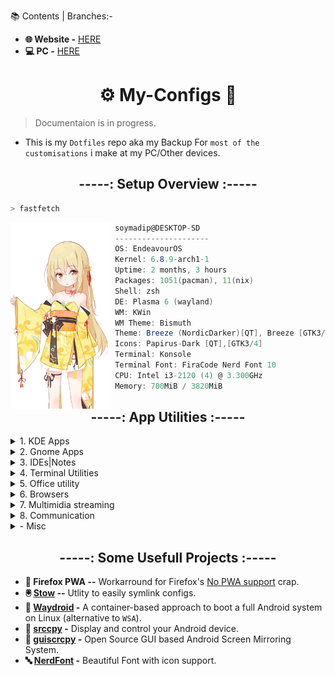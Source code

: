  <!-- <h1 align="center"> ⚠️ Work in progress ⚠️</h1> -->

📚 Contents | Branches:-

- **🌐 Website  -** [HERE][1]
- **💻 PC  -** [HERE](#%EF%B8%8F-my-configs--)
<!-- - **🗜 Home Server  -** [HERE]() -->

<h1 align="center">⚙️ My-Configs 🔧 </h1>

>    Documentaion is in progress.
- This is my `Dotfiles` repo aka my Backup For `most of the customisations` i make at my PC/Other devices.


 <h2 align="center">-----: Setup Overview :-----</h2>

```zsh
> fastfetch
```
<img align="left" src="./Assets/neofetch.webp" width="160px"/>

```csharp
 soymadip@DESKTOP-SD 
 ---------------------
 OS: EndeavourOS 
 Kernel: 6.8.9-arch1-1 
 Uptime: 2 months, 3 hours 
 Packages: 1051(pacman), 11(nix)
 Shell: zsh 
 DE: Plasma 6 (wayland)
 WM: KWin
 WM Theme: Bismuth
 Theme: Breeze (NordicDarker)[QT], Breeze [GTK3/4] 
 Icons: Papirus-Dark [QT],[GTK3/4] 
 Terminal: Konsole 
 Terminal Font: FiraCode Nerd Font 10 
 CPU: Intel i3-2120 (4) @ 3.300GHz 
 Memory: 700MiB / 3820MiB 
```



 <h2 align="center">-----: App Utilities :-----</h2>


<details>
  <summary>1. KDE Apps</summary>

- **📁 Dolphin --**                                    KDE *File Manager*.
- **📟 Konsole --**                                    KDE *Terminal* App.
- **🐚 [zsh][3] --**                                   Terminal Shell
- **📄 Okular --**                                     KDE Document Viewer.
- **📳 KDE Connect --**                                Control your PC from your Android.
</details>

<details>
  <summary>2. Gnome Apps</summary>

- **💾 Disks --**                                      Gnome *Disk utility*.
- **💉 Gparted --**                                    Gnome *Partition* Manager.
</details>

<details>
  <summary>3. IDEs|Notes  </summary>

- 🫛[NeoVim][4] --                                     [Vim][5] with lua support.
- 📁 [VS Codium][6] --                                 FOSS Fork of VS Code without **telemetry**.
- 🔷 [Obsidian][7] --                                  "Second Brain" for Note Taking.
</details>


<details>
  <summary>4. Terminal Utilities</summary>

- 🫛 [NeoVim][4] --                                    [Vim][5] with lua support.
- 🗄  [lsd][8] --                                       rewrite of GNU `ls` with lots of added features like colors, icons etc.
- 📊 [bottom][9] --                                    A customizable cross-platform process monitor for terminal.
</details>


<details>
  <summary>5. Office utility</summary>

- **🈂️ [LibreOffice][10] --**                          Open Source Office Utility.
</details>


<details>
  <summary>6. Browsers</summary>

- 🐺 [LibreWolf][11] --                                A custom version of Firefox, focused on privacy, security and freedom.
- 🌐 [Brave][11] --                                     Chromium based Privacy focused Browser.
</details>

<details>
  <summary>7. Multimidia streaming</summary>

- ▶ [MPV Player][12] --                                The Command line video player.
- ⏸️ [VLC  Media Player][13] --                        Videolan's on-the-go video player.
- 🎧 [Elisa][13] --                                    KDE's elegent media player.
- 🎵 [Spicetify][14]  -                                Customize Spotify linux client.
</details>

<details>
  <summary>8. Communication </summary>

- **🎨 [BetterDiscord][15] --**                        Customizable Discord client.
- **💬 [Element][15] --**                              Matrix client.
- **💬 [64gram][15] --**                               Unofficial Telegram client with many customizations.
- **💬 [Whatsapp (web)][15] --**                       Whatsapp web client.
</details>

<details>
  <summary>- Misc</summary>

- **🔐 [KeepassXC][16] --**                            Offline Password manager.
- **🔄 [Syncthing][17] --**                            File sync between devices.
- **🔏 [Authenticator Pro][18] --**                    FOSS Authenticator App.
- **⬇️ [Yt-dlp][19]  --**                               Download video from [1000+][20] websites.
</details>
 


 <h2 align="center">-----: Some Usefull Projects :-----</h2>

- **🦊 Firefox PWA --**                                Workarround for Firefox's [No PWA support][26] crap.
- **🖲️ [Stow][21] --**                                 Utlity to easily symlink configs.
- **📱 [Waydroid][22] -**                              A container-based approach to boot a full Android system on Linux (alternative to `WSA`).
- **📱 [srccpy][23] -**                                Display and control your Android device.
- **📱 [guiscrcpy][24] -**                             Open Source GUI based Android Screen Mirroring System.
- **🔤 [NerdFont][25] -**                              Beautiful Font with icon support.




<!-- ______________________LINKS_______________________ -->

[1]:https://github.com/soymadip/My-Configs/tree/Website
[2]:Info/Plasma/
[3]:Info/ZSH/
[4]:Info/NeoVim/
[5]:https://en.wikipedia.org/wiki/Vim_(text_editor)
[6]:Info/VS%20Codium/#vs-codium-
[7]:https://obsidian.md
[8]:https://github.com/lsd-rs/lsd
[9]:Info/Bottom
[10]:Info/Libre%20Office/
[11]:Info/LibreWolf%20|%20Brave%20/
[12]:Info/MPV/
[13]:Info/vlc/
[14]:Info/Spicetify/
[15]:Info/Communication/
[16]:Info/KeepassXC/
[17]:Info/SyncThing/
[18]:Info/Authenticator%20Pro/
[19]:https://github.com/yt-dlp/yt-dlp
[20]:https://github.com/yt-dlp/yt-dlp/blob/master/supportedsites.md
[21]:https://www.gnu.org/software/stow/manual/stow.html
[22]:https://waydro.id/
[23]:https://github.com/Genymobile/scrcpy
[24]:https://github.com/srevinsaju/guiscrcpy
[25]:https://www.nerdfonts.com/
[26]:./Info/LibreWolf%20|%20Brave%20/README.md/#no-pwa-support:-


<!-- https://github.com/ClementTsang/bottom
https://videolan.org/vlc
https://apps.kde.org/elisa/
https://spicetify.app/ -->
